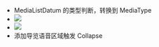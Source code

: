 - MediaListDatum 的类型判断，转换到 MediaType
- ![](Pasted%20image%2020240529095148.png)
- ![](Pasted%20image%2020240529095204.png)
- 添加导览语音区域触发 Collapse
